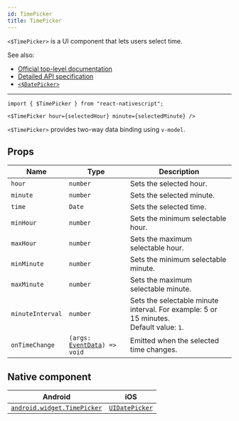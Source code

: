 ```yaml
---
id: TimePicker
title: TimePicker
---
```

<!-- contributors: [shirakaba, MisterBrownRSA, rigor789, ikoevska] -->

`<$TimePicker>` is a UI component that lets users select time. 

See also:

* [Official top-level documentation](https://docs.nativescript.org/ui/components/time-picker)
* [Detailed API specification](https://docs.nativescript.org/api-reference/classes/_ui_time_picker_.timepicker)
* [`<$DatePicker>`](/docs/components/date-picker)

---

```tsx
import { $TimePicker } from "react-nativescript";

<$TimePicker hour={selectedHour} minute={selectedMinute} />
```

`<$TimePicker>` provides two-way data binding using `v-model`.

<!-- [> screenshots for=TimePicker <] -->

## Props

| Name | Type | Description |
|------|------|-------------|
| `hour` | `number` | Sets the selected hour.
| `minute` | `number` | Sets the selected minute.
| `time` | `Date` | Sets the selected time.
| `minHour` | `number` | Sets the minimum selectable hour.
| `maxHour` | `number` | Sets the maximum selectable hour.
| `minMinute` | `number` | Sets the minimum selectable minute.
| `maxMinute` | `number` | Sets the maximum selectable minute.
| `minuteInterval` | `number` | Sets the selectable minute interval. For example: 5 or 15 minutes.<br/>Default value: `1`.
| `onTimeChange` | `(args: `[`EventData`](https://docs.nativescript.org/api-reference/interfaces/__nativescript_core_.eventdata)`) => void` | Emitted when the selected time changes.

## Native component

| Android | iOS |
|---------|-----|
| [`android.widget.TimePicker`](https://developer.android.com/reference/android/widget/TimePicker) | [`UIDatePicker`](https://developer.apple.com/documentation/uikit/uidatepicker)
